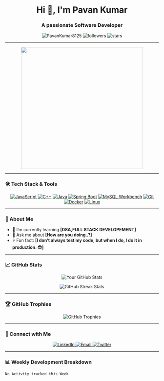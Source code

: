 <h1 align="center">Hi 👋, I'm Pavan Kumar </h1>
<h3 align="center">A passionate Software Developer </h3>

<p align="center">
  <img src="https://komarev.com/ghpvc/?username=PavanKumar8125&label=Profile%20views&color=0e75b6&style=flat" alt="PavanKumar8125" />
  <img src="https://img.shields.io/github/followers/PavanKumar8125?label=Followers" alt="followers" />
  <img src="https://img.shields.io/github/stars/PavanKumar8125?label=Stars" alt="stars" />
</p>

---

<p align="center">
  <img src="https://media.giphy.com/media/qgQUggAC3Pfv687qPC/giphy.gif" width="400" />
</p>



---

### 🛠 Tech Stack & Tools

<p align="center">
  <a href="#"><img src="https://img.icons8.com/color/48/000000/javascript.png" alt="JavaScript" /></a>
  <a href="#"><img src="https://img.icons8.com/color/48/000000/c-plus-plus-logo.png" alt="C++" /></a>
  <a href="#"><img src="https://img.icons8.com/color/48/000000/java-coffee-cup-logo.png" alt="Java" /></a>
  <a href="#"><img src="https://img.icons8.com/color/48/000000/spring-logo.png" alt="Spring Boot" /></a>
 <a href="#"><img src="https://img.icons8.com/ios-filled/50/4479A1/mysql-logo.png" alt="MySQL Workbench" /></a>
  <a href="#"><img src="https://img.icons8.com/color/48/000000/git.png" alt="Git" /></a>
  <a href="#"><img src="https://img.icons8.com/color/48/000000/docker.png" alt="Docker" /></a>
  <a href="#"><img src="https://img.icons8.com/color/48/000000/linux.png" alt="Linux" /></a>
</p>

---

### 🚀 About Me

- 🌱 I’m currently learning **[DSA,FULL STACK DEVELOPEMENT]**
- 💬 Ask me about **[How are you doing..?]**
- ⚡ Fun fact: **[I don’t always test my code, but when I do, I do it in production. 😎]**

---

### 📈 GitHub Stats

<p align="center">
  <img src="https://github-readme-stats.vercel.app/api?username=PavanKumar8125&show_icons=true&theme=radical" alt="Your GitHub Stats" />
</p>

<p align="center">
  <img src="https://github-readme-streak-stats.herokuapp.com/?user=PavanKumar8125&theme=radical" alt="GitHub Streak Stats" />
</p>

---

### 🏆 GitHub Trophies

<p align="center">
  <img src="https://github-profile-trophy.vercel.app/?username=PavanKumar8125&theme=onedark&margin-w=15" alt="GitHub Trophies" />
</p>

---

### 🔗 Connect with Me

<p align="center">
  <a href="https://www.linkedin.com/in/pavankumar8125/" target="_blank">
    <img src="https://img.icons8.com/color/48/000000/linkedin.png" alt="LinkedIn"/>
  </a>
  <a href="mailto:nasinapavan675@gmail.com" target="_blank">
    <img src="https://img.icons8.com/color/48/000000/gmail-new.png" alt="Email"/>
  </a>
  <a href="https://twitter.com/Mr_Pavan_kumar_" target="_blank">
    <img src="https://img.icons8.com/color/48/000000/twitter.png" alt="Twitter"/>
  </a>
</p>

---

### 📊 Weekly Development Breakdown

<!--START_SECTION:waka-->
```text
No Activity tracked this Week
